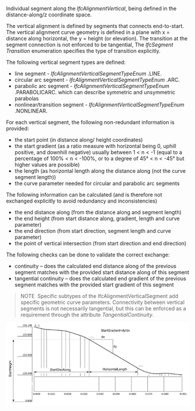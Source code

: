 Individual segment along the _IfcAlignmentVertical_, being defined in the distance-along/z coordinate space.

The vertical alignment is defined by segments that connects end-to-start. The vertical alignment curve geometry is defined in a plane with x = distance along horizontal, the y = height (or elevation). The transition at the segment connection is not enforced to be tangential, The _IfcSegment_ _Transition_ enumeration specifies the type of transition explicitly.

The following vertical segment types are defined:

* line segment - _IfcAlignmentVerticalSegmentTypeEnum_ .LINE.
* circular arc segment - _IfcAlignmentVerticalSegmentTypeEnum_ .ARC.
* parabolic arc segment - _IfcAlignmentVerticalSegmentTypeEnum_ .PARABOLICARC. which can describe symmetric and unsymmetric parabolas
* nonlinear/transition segment - _IfcAlignmentVerticalSegmentTypeEnum_ .NONLINEAR.

For each vertical segment, the following non-redundant information is provided:

* the start point (in distance along/ height coordinates)
* the start gradient (as a ratio measure with horizontal being 0, uphill positive, and downhill negative) usually between 1 < n < -1 (equal to a percentage of 100% < n < -100%, or to a degree of 45&deg; < n < -45&deg; but higher values are possible)
* the length (as horizontal length along the distance along (not the curve segment length))
* the curve parameter needed for circular and parabolic arc segments

The following information can be calculated (and is therefore not exchanged explicitly to avoid redundancy and inconsistencies)

* the end distance along (from the distance along and segment length)
* the end height (from start distance along, gradient, length and curve parameter)
* the end direction (from start direction, segment length and curve parameter)
* the point of vertical intersection (from start direction and end direction)

The following checks can be done to validate the correct exchange:

* continuity – does the calculated end distance along of the previous segment matches with the provided start distance along of this segment
* tangential continuity – does the calculated end gradient of the previous segment matches with the provided start gradient of this segment

> NOTE&nbsp; Specific subtypes of the <span class="self-ref">IfcAlignmentVerticalSegment</span> add specific geometric curve parameters. Connectivity between vertical segments is not necessarily tangential, but this can be enforced as a requirement through the attribute _TangentialContinuity_.

!["Alignment vertical segment"](../../../../../../figures/ifcalignment2dverticalsegment.png "Figure 1 &mdash; Alignment vertical segment")
